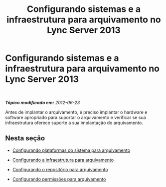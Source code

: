 ﻿---
title: Configurando sistemas e a infraestrutura para arquivamento no Lync Server 2013
TOCTitle: Configurando sistemas e a infraestrutura para arquivamento no Lync Server 2013
ms:assetid: 34bc0414-bd20-436d-bfb8-e47a280d34ac
ms:mtpsurl: https://technet.microsoft.com/pt-br/library/JJ204795(v=OCS.15)
ms:contentKeyID: 49306351
ms.date: 05/19/2016
mtps_version: v=OCS.15
ms.translationtype: HT
---

# Configurando sistemas e a infraestrutura para arquivamento no Lync Server 2013

 

_**Tópico modificado em:** 2012-06-23_

Antes de implantar o arquivamento, é preciso implantar o hardware e software apropriado para suportar o arquivamento e verificar se sua infraestrutura oferece suporte a sua implantação do arquivamento.

## Nesta seção

  - [Configurando plataformas do sistema para arquivamento](lync-server-2013-setting-up-system-platforms-for-archiving.md)

  - [Configurando a infraestrutura para arquivamento](lync-server-2013-setting-up-the-infrastructure-for-archiving.md)

  - [Configurando o repositório para arquivamento](lync-server-2013-setting-up-storage-for-archiving.md)

  - [Configurando permissões para arquivamento](lync-server-2013-setting-up-permissions-for-archiving.md)

